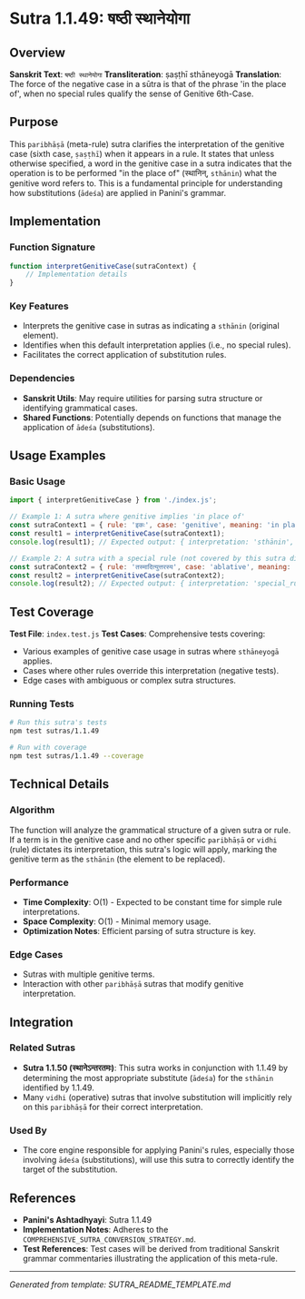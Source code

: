 # Sutra 1.1.49: षष्ठी स्थानेयोगा

## Overview

**Sanskrit Text**: `षष्ठी स्थानेयोगा`
**Transliteration**: ṣaṣṭhī sthāneyogā
**Translation**: The force of the negative case in a sūtra is that of the phrase 'in the place of', when no special rules qualify the sense of Genitive 6th-Case.

## Purpose

This `paribhāṣā` (meta-rule) sutra clarifies the interpretation of the genitive case (sixth case, `ṣaṣṭhī`) when it appears in a rule. It states that unless otherwise specified, a word in the genitive case in a sutra indicates that the operation is to be performed "in the place of" (स्थानिन्, `sthānin`) what the genitive word refers to. This is a fundamental principle for understanding how substitutions (`ādeśa`) are applied in Panini's grammar.

## Implementation

### Function Signature
```javascript
function interpretGenitiveCase(sutraContext) {
    // Implementation details
}
```

### Key Features
- Interprets the genitive case in sutras as indicating a `sthānin` (original element).
- Identifies when this default interpretation applies (i.e., no special rules).
- Facilitates the correct application of substitution rules.

### Dependencies
- **Sanskrit Utils**: May require utilities for parsing sutra structure or identifying grammatical cases.
- **Shared Functions**: Potentially depends on functions that manage the application of `ādeśa` (substitutions).

## Usage Examples

### Basic Usage
```javascript
import { interpretGenitiveCase } from './index.js';

// Example 1: A sutra where genitive implies 'in place of'
const sutraContext1 = { rule: 'इकः', case: 'genitive', meaning: 'in place of ik' };
const result1 = interpretGenitiveCase(sutraContext1);
console.log(result1); // Expected output: { interpretation: 'sthānin', element: 'ik' }

// Example 2: A sutra with a special rule (not covered by this sutra directly, but for context)
const sutraContext2 = { rule: 'तस्मादित्युत्तरस्य', case: 'ablative', meaning: 'after that' };
const result2 = interpretGenitiveCase(sutraContext2);
console.log(result2); // Expected output: { interpretation: 'special_rule', element: 'not applicable' }
```

## Test Coverage

**Test File**: `index.test.js`
**Test Cases**: Comprehensive tests covering:
- Various examples of genitive case usage in sutras where `sthāneyogā` applies.
- Cases where other rules override this interpretation (negative tests).
- Edge cases with ambiguous or complex sutra structures.

### Running Tests
```bash
# Run this sutra's tests
npm test sutras/1.1.49

# Run with coverage
npm test sutras/1.1.49 --coverage
```

## Technical Details

### Algorithm
The function will analyze the grammatical structure of a given sutra or rule. If a term is in the genitive case and no other specific `paribhāṣā` or `vidhi` (rule) dictates its interpretation, this sutra's logic will apply, marking the genitive term as the `sthānin` (the element to be replaced).

### Performance
- **Time Complexity**: O(1) - Expected to be constant time for simple rule interpretations.
- **Space Complexity**: O(1) - Minimal memory usage.
- **Optimization Notes**: Efficient parsing of sutra structure is key.

### Edge Cases
- Sutras with multiple genitive terms.
- Interaction with other `paribhāṣā` sutras that modify genitive interpretation.

## Integration

### Related Sutras
- **Sutra 1.1.50 (स्थानेऽन्तरतमः)**: This sutra works in conjunction with 1.1.49 by determining the most appropriate substitute (`ādeśa`) for the `sthānin` identified by 1.1.49.
- Many `vidhi` (operative) sutras that involve substitution will implicitly rely on this `paribhāṣā` for their correct interpretation.

### Used By
- The core engine responsible for applying Panini's rules, especially those involving `ādeśa` (substitutions), will use this sutra to correctly identify the target of the substitution.

## References

- **Panini's Ashtadhyayi**: Sutra 1.1.49
- **Implementation Notes**: Adheres to the `COMPREHENSIVE_SUTRA_CONVERSION_STRATEGY.md`.
- **Test References**: Test cases will be derived from traditional Sanskrit grammar commentaries illustrating the application of this meta-rule.

---

*Generated from template: SUTRA_README_TEMPLATE.md*